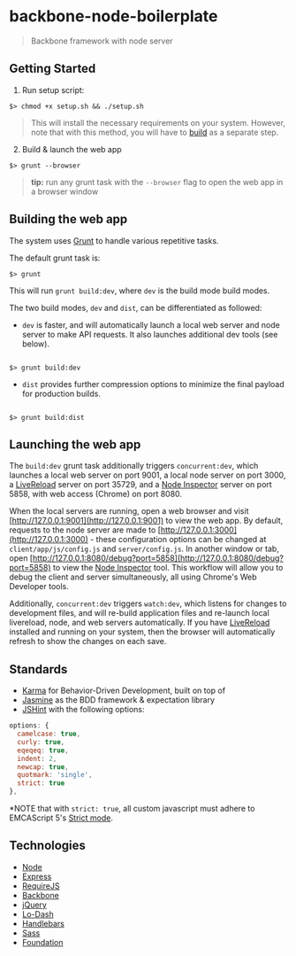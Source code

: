 # backbone-node-boilerplate
> Backbone framework with node server

## Getting Started

1. Run setup script:

  ```shell
  $> chmod +x setup.sh && ./setup.sh
  ```

  > This will install the necessary requirements on your system. However, note that with this method, you will have to [build](#building-the-web-app) as a separate step.

2. Build & launch the web app

  ```shell
  $> grunt --browser
  ```

  > **tip:** run any grunt task with the `--browser` flag to open the web app in a browser window

## Building the web app

The system uses [Grunt](http://gruntjs.com/) to handle various repetitive tasks.

The default grunt task is:

```shell
$> grunt
```

This will run `grunt build:dev`, where `dev` is the build mode build modes.

The two build modes, `dev` and `dist`, can be differentiated as followed:

- `dev` is faster, and will automatically launch a local web server and node server to make API requests. It also launches additional dev tools (see below).

```shell

$> grunt build:dev

```

- `dist` provides further compression options to minimize the final payload for production builds.

```shell

$> grunt build:dist

```

## Launching the web app

The `build:dev` grunt task additionally triggers `concurrent:dev`, which launches a local web server on port 9001, a local node server on port 3000, a [LiveReload](http://livereload.com/) server on port 35729, and a [Node Inspector](https://github.com/node-inspector/node-inspector) server on port 5858, with web access (Chrome) on port 8080.

When the local servers are running, open a web browser and visit [http://127.0.0.1:9001](http://127.0.0.1:9001) to view the web app. By default, requests to the node server are made to [http://127.0.0.1:3000](http://127.0.0.1:3000) - these configuration options can be changed at `client/app/js/config.js` and `server/config.js`. In another window or tab, open [http://127.0.0.1:8080/debug?port=5858](http://127.0.0.1:8080/debug?port=5858) to view the [Node Inspector](https://github.com/node-inspector/node-inspector) tool. This workflow will allow you to debug the client and server simultaneously, all using Chrome's Web Developer tools.

Additionally, `concurrent:dev` triggers `watch:dev`, which listens for changes to development files, and will re-build application files and re-launch local livereload, node, and web servers automatically. If you have [LiveReload](http://livereload.com/) installed and running on your system, then the browser will automatically refresh to show the changes on each save.

## Standards
- [Karma](http://karma-runner.github.io/0.12/index.html) for Behavior-Driven Development, built on top of
- [Jasmine](http://jasmine.github.io/2.1/introduction.html) as the BDD framework & expectation library
- [JSHint](http://www.jshint.com/) with the following options:

```js
options: {
  camelcase: true,
  curly: true,
  eqeqeq: true,
  indent: 2,
  newcap: true,
  quotmark: 'single',
  strict: true
},
```

*NOTE that with `strict: true`, all custom javascript must adhere to EMCAScript 5's [Strict mode](https://developer.mozilla.org/en/JavaScript/Strict_mode).

## Technologies
- [Node](http://nodejs.org/api/)
- [Express](http://expressjs.com/api.html)
- [RequireJS](http://requirejs.org/)
- [Backbone](http://backbonejs.org/)
- [jQuery](http://jquery.com/)
- [Lo-Dash](http://lodash.com/)
- [Handlebars](http://handlebarsjs.com/)
- [Sass](http://sass-lang.com/)
- [Foundation](http://foundation.zurb.com/docs/)